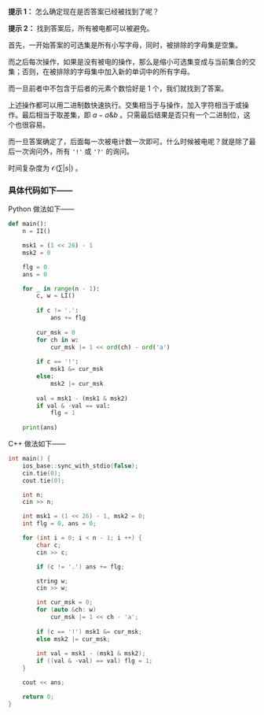 **提示 1：** 怎么确定现在是否答案已经被找到了呢？

**提示 2：** 找到答案后，所有被电都可以被避免。

首先，一开始答案的可选集是所有小写字母，同时，被排除的字母集是空集。

而之后每次操作，如果是没有被电的操作，那么是缩小可选集变成与当前集合的交集；否则，在被排除的字母集中加入新的单词中的所有字母。

而一旦前者中不包含于后者的元素个数恰好是 $1$ 个，我们就找到了答案。

上述操作都可以用二进制数快速执行。交集相当于与操作，加入字符相当于或操作。最后相当于取差集，即 $a-a\& b$ 。只需最后结果是否只有一个二进制位，这个也很容易。

而一旦答案确定了，后面每一次被电计数一次即可。什么时候被电呢？就是除了最后一次询问外，所有 `'!'` 或 `'?'` 的询问。

时间复杂度为 $\mathcal{O}(\sum|s|)$ 。

### 具体代码如下——

Python 做法如下——

```Python []
def main():
    n = II()

    msk1 = (1 << 26) - 1
    msk2 = 0

    flg = 0
    ans = 0

    for _ in range(n - 1):
        c, w = LI()
        
        if c != '.':
            ans += flg
        
        cur_msk = 0
        for ch in w:
            cur_msk |= 1 << ord(ch) - ord('a')
        
        if c == '!':
            msk1 &= cur_msk
        else:
            msk2 |= cur_msk
        
        val = msk1 - (msk1 & msk2)
        if val & -val == val:
            flg = 1
        
    print(ans)
```

C++ 做法如下——

```cpp []
int main() {
    ios_base::sync_with_stdio(false);
    cin.tie(0);
    cout.tie(0);

    int n;
    cin >> n;

    int msk1 = (1 << 26) - 1, msk2 = 0;
    int flg = 0, ans = 0;

    for (int i = 0; i < n - 1; i ++) {
        char c;
        cin >> c;

        if (c != '.') ans += flg;

        string w;
        cin >> w;

        int cur_msk = 0;
        for (auto &ch: w)
            cur_msk |= 1 << ch - 'a';
        
        if (c == '!') msk1 &= cur_msk;
        else msk2 |= cur_msk;
        
        int val = msk1 - (msk1 & msk2);
        if ((val & -val) == val) flg = 1;
    }

    cout << ans;

    return 0;
}
```